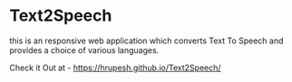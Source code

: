 # Text2Speech
this is an responsive web application which converts Text To Speech and provides a choice of various languages.


Check it Out at -  https://hrupesh.github.io/Text2Speech/
